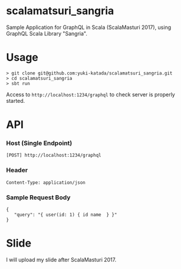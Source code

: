 # scalamatsuri_sangria
Sample Application for GraphQL in Scala (ScalaMasturi 2017), using GraphQL Scala Library "Sangria".

# Usage
```
> git clone git@github.com:yuki-katada/scalamatsuri_sangria.git
> cd scalamatsuri_sangria
> sbt run
```
Access to `http://localhost:1234/graphql` to check server is properly started.

# API

### Host (Single Endpoint)
```[POST] http://localhost:1234/graphql```
### Header
```Content-Type: application/json```

### Sample Request Body
```
{
   "query": "{ user(id: 1) { id name  } }"
}
```

# Slide
I will upload my slide after ScalaMasturi 2017.
